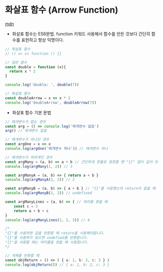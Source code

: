 # **화살표 함수 (Arrow Function)**

[mdn](https://developer.mozilla.org/ko/docs/Web/JavaScript/Reference/Functions/Arrow_functions)

- 화살표 함수는 ES6문법. function 키워드 사용해서 함수를 만든 것보다 간단히 함수를 표현하고 항상 익명이다.

```jsx
// 화살표 함수
// () => vs function () {}

// 일반 함수
const double = function (x){
  return x * 2
}

console.log('double: ', double(7))

// 화살표 함수
const doubleArrow = x => x * 2
console.log('doubleArrow', doubleArrow(7))
```

- 화살표 함수 기본 문법

```jsx
// 매개변수가 없는 경우
const arg = () => console.log('매개변수 없음')
arg() // 매개변수 없음

// 매개변수가 하나인 경우
const argOne = x => x
console.log(argOne('매개변수 하나')) // 매개변수 하나

// 매개변수가 여려개인 경우
const argMany = (a, b) => a + b // 간단하게 한줄로 표현할 땐 "{}" 없이 값이 반환됩니다.
console.log(argMany(1, 2)) // 3

const argManyA = (a, b) => { return a + b }
console.log(argManyA(1, 2)) // 3

const argManyB = (a, b) => { a + b } // "{}"를 사용했는데 return이 없을 때 
console.log(argManyB(1, 2)) // undefined

const argManyLines = (a, b) => { // 여러줄 썼을 때
	const c = 3
	return a + b + c
}
console.log(argManyLines(1, 2, 3)) // 6

/*
"{}"를 사용하면 값을 반환할 때 return을 사용해야합니다.
"{}"를 사용하지 않으면 undefied를 반환합니다.
"{}"을 사용할 때는 여러줄을 썼을 때 사용합니다.
*/

// 객체를 반환할 때
const objReturn = () => ( { a: 1, b: 2, c: 3 } )
console.log(objReturn()) // { a: 1, b: 2, c: 3 }
```
